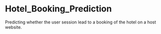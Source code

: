 # Hotel_Booking_Prediction
Predicting whether the user session lead to a booking of the hotel on a host website. 
